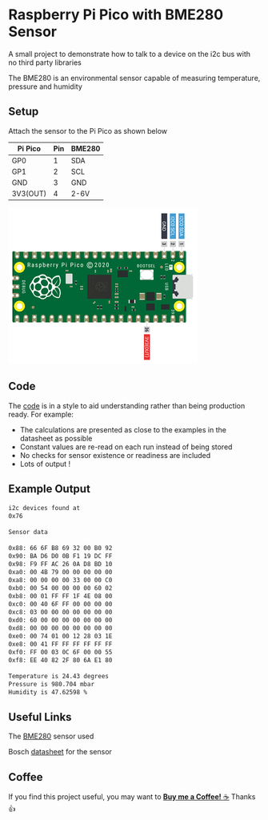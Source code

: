 # Raspberry Pi Pico with BME280 Sensor

A small project to demonstrate how to talk to a device on the i2c bus with no third party libraries

The BME280 is an environmental sensor capable of measuring temperature, pressure and humidity

## Setup

Attach the sensor to the Pi Pico as shown below

Pi Pico | Pin | BME280
------ | ------- | -------
GP0 | 1 | SDA
GP1 | 2 | SCL
GND | 3 | GND
3V3(OUT) | 4 | 2-6V

![Pi Pico](connections.png)

## Code

The [code](main.py) is in a style to aid understanding rather than being production ready. For example:

* The calculations are presented as close to the examples in the datasheet as possible
* Constant values are re-read on each run instead of being stored
* No checks for sensor existence or readiness are included
* Lots of output !

## Example Output

```
i2c devices found at
0x76

Sensor data

0x88: 66 6F B8 69 32 00 B0 92 
0x90: BA D6 D0 0B F1 19 DC FF 
0x98: F9 FF AC 26 0A D8 BD 10 
0xa0: 00 4B 79 00 00 00 00 00 
0xa8: 00 00 00 00 33 00 00 C0 
0xb0: 00 54 00 00 00 00 60 02 
0xb8: 00 01 FF FF 1F 4E 08 00 
0xc0: 00 40 6F FF 00 00 00 00 
0xc8: 03 00 00 00 00 00 00 00 
0xd0: 60 00 00 00 00 00 00 00 
0xd8: 00 00 00 00 00 00 00 00 
0xe0: 00 74 01 00 12 28 03 1E 
0xe8: 00 41 FF FF FF FF FF FF 
0xf0: FF 00 03 0C 6F 00 00 55 
0xf8: EE 40 82 2F 80 6A E1 80 

Temperature is 24.43 degrees
Pressure is 980.704 mbar
Humidity is 47.62598 %
```
## Useful Links

The [BME280](https://shop.pimoroni.com/products/bme280-breakout) sensor used

Bosch [datasheet](file:///C:/Users/Mr%20Rodent/Desktop/bst-bme280-ds002.pdf) for the sensor

## Coffee

If you find this project useful, you may want to [__Buy me a Coffee!__ :coffee:](https://www.buymeacoffee.com/codesqueak) Thanks :thumbsup:
